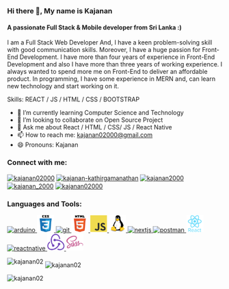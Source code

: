 ### Hi there 👋, My name is Kajanan
#### A passionate Full Stack & Mobile developer from Sri Lanka :)
I am a Full Stack Web Developer And, I have a keen problem-solving skill with good communication skills. Moreover, I have a huge passion for Front-End Development. I have more than four years of experience in Front-End Development and also I have more than three years of working experience. I always wanted to spend more me on Front-End to deliver an affordable product. In programming, I have some experience in MERN and, can learn new technology and start working on it.

Skills: REACT / JS / HTML / CSS / BOOTSTRAP

- 🌱 I’m currently learning Computer Science and Technology 
- 👯 I’m looking to collaborate on Open Source Project
- 💬 Ask me about React / HTML / CSS/ JS / React Native
- 📫 How to reach me:  [kajanan02000@gmail.com](mailto:kajanan02000@gmail.com) 
- 😄 Pronouns: Kajanan 


<h3 align="left">Connect with me:</h3>
<p align="left">
<a href="https://twitter.com/kajanan02000" target="blank"><img align="center" src="https://raw.githubusercontent.com/rahuldkjain/github-profile-readme-generator/master/src/images/icons/Social/twitter.svg" alt="kajanan02000" height="30" width="40" /></a>
<a href="https://linkedin.com/in/kajanan-kathirgamanathan" target="blank"><img align="center" src="https://raw.githubusercontent.com/rahuldkjain/github-profile-readme-generator/master/src/images/icons/Social/linked-in-alt.svg" alt="kajanan-kathirgamanathan" height="30" width="40" /></a>
<a href="https://fb.com/kajanan2000" target="blank"><img align="center" src="https://raw.githubusercontent.com/rahuldkjain/github-profile-readme-generator/master/src/images/icons/Social/facebook.svg" alt="kajanan2000" height="30" width="40" /></a>
<a href="https://instagram.com/kajanan_2000" target="blank"><img align="center" src="https://raw.githubusercontent.com/rahuldkjain/github-profile-readme-generator/master/src/images/icons/Social/instagram.svg" alt="kajanan_2000" height="30" width="40" /></a>
<a href="https://www.hackerrank.com/kajanan02000" target="blank"><img align="center" src="https://raw.githubusercontent.com/rahuldkjain/github-profile-readme-generator/master/src/images/icons/Social/hackerrank.svg" alt="kajanan02000" height="30" width="40" /></a>
</p>


<h3 align="left">Languages and Tools:</h3>
<p align="left"> <a href="https://www.arduino.cc/" target="_blank" rel="noreferrer"> <img src="https://cdn.worldvectorlogo.com/logos/arduino-1.svg" alt="arduino" width="40" height="40"/> </a> <a href="https://www.w3schools.com/css/" target="_blank" rel="noreferrer"> <img src="https://raw.githubusercontent.com/devicons/devicon/master/icons/css3/css3-original-wordmark.svg" alt="css3" width="40" height="40"/> </a> <a href="https://git-scm.com/" target="_blank" rel="noreferrer"> <img src="https://www.vectorlogo.zone/logos/git-scm/git-scm-icon.svg" alt="git" width="40" height="40"/> </a> <a href="https://www.w3.org/html/" target="_blank" rel="noreferrer"> <img src="https://raw.githubusercontent.com/devicons/devicon/master/icons/html5/html5-original-wordmark.svg" alt="html5" width="40" height="40"/> </a> <a href="https://developer.mozilla.org/en-US/docs/Web/JavaScript" target="_blank" rel="noreferrer"> <img src="https://raw.githubusercontent.com/devicons/devicon/master/icons/javascript/javascript-original.svg" alt="javascript" width="40" height="40"/> </a> <a href="https://www.linux.org/" target="_blank" rel="noreferrer"> <img src="https://raw.githubusercontent.com/devicons/devicon/master/icons/linux/linux-original.svg" alt="linux" width="40" height="40"/> </a> <a href="https://nextjs.org/" target="_blank" rel="noreferrer"> <img src="https://cdn.worldvectorlogo.com/logos/nextjs-2.svg" alt="nextjs" width="40" height="40"/> </a> <a href="https://postman.com" target="_blank" rel="noreferrer"> <img src="https://www.vectorlogo.zone/logos/getpostman/getpostman-icon.svg" alt="postman" width="40" height="40"/> </a> <a href="https://reactjs.org/" target="_blank" rel="noreferrer"> <img src="https://raw.githubusercontent.com/devicons/devicon/master/icons/react/react-original-wordmark.svg" alt="react" width="40" height="40"/> </a> <a href="https://reactnative.dev/" target="_blank" rel="noreferrer"> <img src="https://reactnative.dev/img/header_logo.svg" alt="reactnative" width="40" height="40"/> </a> <a href="https://redux.js.org" target="_blank" rel="noreferrer"> <img src="https://raw.githubusercontent.com/devicons/devicon/master/icons/redux/redux-original.svg" alt="redux" width="40" height="40"/> </a> <a href="https://sass-lang.com" target="_blank" rel="noreferrer"> <img src="https://raw.githubusercontent.com/devicons/devicon/master/icons/sass/sass-original.svg" alt="sass" width="40" height="40"/> </a> </p>

<p style="margin-bottom: 20px;"><img align="left" src="https://github-readme-stats.vercel.app/api/top-langs?username=fathimasamee&show_icons=true&locale=en&layout=compact" alt="kajanan02" style="margin-bottom: 20px;"/></p>
<p></p>



<p>&nbsp;<img align="center" src="https://github-readme-stats.vercel.app/api?username=kajanan02&show_icons=true&locale=en" alt="kajanan02" /></p>


<p align="left"> <img src="https://komarev.com/ghpvc/?username=kajanan02&label=Profile%20views&color=0e75b6&style=flat" alt="kajanan02" /> </p>
